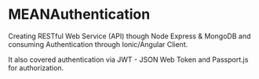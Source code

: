 # MEANAuthentication
Creating RESTful Web Service (API) though Node Express &amp; MongoDB and consuming Authentication through Ionic/Angular Client.

It also covered authentication via JWT - JSON Web Token and Passport.js for authorization.
